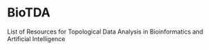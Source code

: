 # BioTDA
List of Resources for Topological Data Analysis in Bioinformatics and Artificial Intelligence
